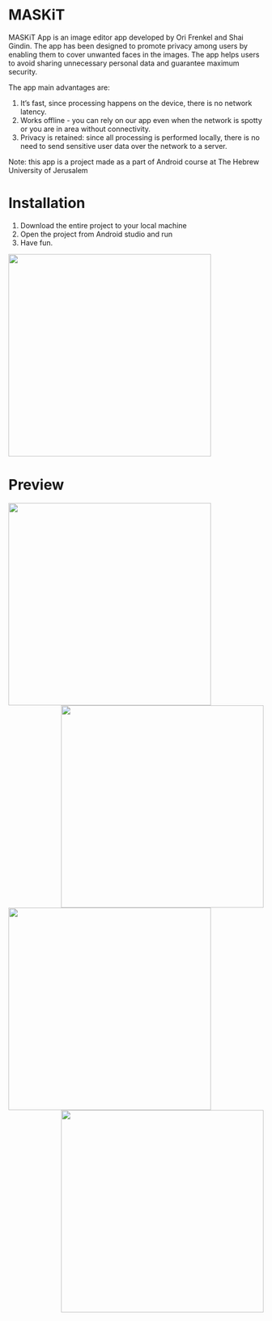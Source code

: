 
# MASKiT
MASKiT App is an image editor app developed by Ori Frenkel and Shai Gindin. The app has been designed to promote privacy among users by enabling them to cover unwanted faces in the images. The app helps users to avoid sharing unnecessary personal data and guarantee maximum security.

The app main advantages are:
 1.	It’s fast,  since processing happens on the device, there is no network latency.
 2.	Works offline - you can rely on our app even when the network is spotty or you are in  area without connectivity.
 3. Privacy is retained: since all processing is performed locally, there is no need to send sensitive user data over the network to a server.

Note: this app is a project made as a part of Android course at The Hebrew University of Jerusalem

# Installation
  1. Download the entire project to your local machine 
  2. Open the project from Android studio and run
  3. Have fun.
  

  <img src="https://github.com/ori-frenkel/MaskItApp/blob/master/Resources/Feature_Graphic.jpg" width="400" />



# Preview
<kbd>
  <img align="left" src="https://github.com/ori-frenkel/MaskItApp/blob/master/Resources/pic2.JPG" width="400" />
</kbd>

<kbd>
  <img align="right" src="https://github.com/ori-frenkel/MaskItApp/blob/master/Resources/pic5.JPG" width="400" />
</kbd>

<kbd>
  <img align="left" src="https://github.com/ori-frenkel/MaskItApp/blob/master/Resources/pic7.JPG" width="400" />
</kbd>

<kbd>
  <img align="right" src="https://github.com/ori-frenkel/MaskItApp/blob/master/Resources/pic9.JPG" width="400" />
</kbd>
